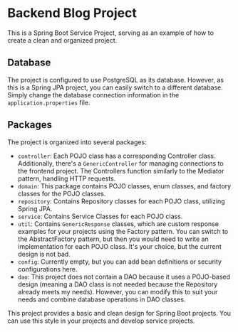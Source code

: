 # Backend Blog Project
This is a Spring Boot Service Project, serving as an example of how to create a clean and organized project.

## Database
The project is configured to use PostgreSQL as its database. However, as this is a Spring JPA project, you can easily switch to a different database. Simply change the database connection information in the `application.properties` file.

## Packages
The project is organized into several packages:

- `controller`: Each POJO class has a corresponding Controller class. Additionally, there's a `GenericController` for managing connections to the frontend project. The Controllers function similarly to the Mediator pattern, handling HTTP requests.
- `domain`: This package contains POJO classes, enum classes, and factory classes for the POJO classes.
- `repository`: Contains Repository classes for each POJO class, utilizing Spring JPA.
- `service`: Contains Service Classes for each POJO class.
- `util`: Contains `GenericResponse` classes, which are custom response examples for your projects using the Factory pattern. You can switch to the AbstractFactory pattern, but then you would need to write an implementation for each POJO class. It's your choice, but the current design is not bad.
- `config`: Currently empty, but you can add bean definitions or security configurations here.
- `dao`: This project does not contain a DAO because it uses a POJO-based design (meaning a DAO class is not needed because the Repository already meets my needs). However, you can modify this to suit your needs and combine database operations in DAO classes.

This project provides a basic and clean design for Spring Boot projects. You can use this style in your projects and develop service projects.







